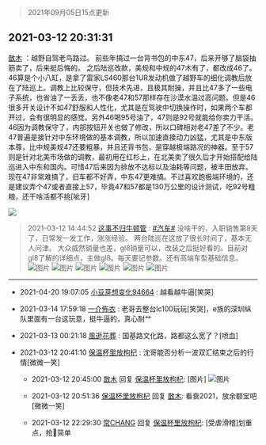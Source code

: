 > 2021年09月05日15点更新
<link rel="stylesheet" href="https://cdn.jsdelivr.net/gh/taotie6/sampleJSON@main/css/photo_show.css">


 ## 2021-03-12 20:31:31 

 [㪚木](https://www.coolapk.com/feed/25486069?shareKey=OGNhNzVmNjFiODFkNjEzMTc3YzQ~) ：越野自驾老鸟路过。
前些年搞过一台背书包的中东47，后来开够了脑袋抽筋卖了，后来挺后悔的。
之后陆巡改款，美规和中规的47木有了，都改成46了。46算是个小八缸，是拿了雷家LS460那台1UR发动机做了越野车的细化调教后放在了陆巡上。调教上比较保守，但技术先进，且极其耐操<!--break-->，并且比47多了一些电子系统，也省油了一丢丢，也不像老47和57那样存在沙漠水温过高问题。但是46很多开关设计不如47舒服和人性化，尤其是在驾驶中切换操作时，如果两个车都开过，会有很明显的感觉。另外46喝95号油了，47则是92号就能给你卖力干活。
46因为调教保守了，内部按钮开关也做了修改，所以口碑相对老47差了不少。老47普遍是接针对中东环境做的基本调教，所以加速直接动力凶猛，尤其是中东版本尊，比中规美规47还要粗暴，并且还背书包，是穿越极端路况的神器。至于57则是针对北美市场做的调教，最初用在红杉上，在北美卖了很久后才开始搭配给陆巡进入中东和国内。可惜47后来因为排放不达标以及油耗等问题，被丰田放弃。
现在47非常难搞了，旧车都不好弄，中东47更难搞。不过喜欢跑极端环境的，还是建议弄个47或者直接上57，毕竟47和57都是130万公里的设计测试，吃92号粗粮，还干啥活都不挑[呲牙] 

<div class="album">
<img class="img-item" src="https://image.coolapk.com/feed/2021/0126/07/1081091_5675b699_7006_7041@378x502.gif" />
</div>

> 2021-03-12 14:44:52 
> [这事不归牛顿管](https://www.coolapk.com/feed/25477605?shareKey=NTUzNmFkNzQxYmExNjEzMTc3YzQ~) : <a class="feed-link-tag" href="/t/汽车?type=0">#汽车#</a> 没啥干的，入职销售第8天了，日常发一发工作，涨涨经验。 两台陆巡在这放了很长时间了，基本无人问津。 大众威然销量也差，gl8销量可以，改装之后挺好看的。目前对gl8了解的详细点，主做gl8。每天要记参数。还有高端车型基础信息。 
![图片](https://image.coolapk.com/feed/2021/0312/14/3178451_1489_4889@880x553.jpg)
![图片](https://image.coolapk.com/feed/2021/0312/14/3178451_1489_4922@813x536.jpg)
![图片](https://image.coolapk.com/feed/2021/0312/14/3178451_1490_0084@2267x1080.jpg)
![图片](https://image.coolapk.com/feed/2021/0312/14/3178451_1491_0976@2267x1080.jpg)
![图片](https://image.coolapk.com/feed/2021/0312/14/3178451_1489_7813@1440x1080.jpg)
![图片](https://image.coolapk.com/feed/2021/0312/14/3178451_1491_0689@1440x1080.jpg)

 ------- 

- 2021-04-20 19:07:05 [小豆芽想变化94664](uid=5184191) : 越看越牛逼[笑哭] 

- 2021-03-14 17:59:18 [一介佈衣](uid=796568) : 老哥去整台lc100玩玩[笑哭]，e族的深圳纵队里面有一台这玩意，挺牛逼的，真心耐艹 

- 2021-03-13 00:21:18 [風逝花葬](uid=739984) : 国基路文化路，路都这么宽了？[喷血] 

- 2021-03-12 20:41:10 [保温杯里放枸杞](uid=2901673) : 沈哥能否分析一波双汇结束之后的行情[微微一笑] 

    - 2021-03-12 20:45:00 [㪚木](uid=1081091) 回复 [保温杯里放枸杞](uid=2901673): [图片] ![图片](https://image.coolapk.com/feed/2021/0312/20/1081091_bc380e39_3099_0844@1080x1061.jpeg)

    - 2021-03-12 20:51:36 [保温杯里放枸杞](uid=2901673) 回复 [㪚木](uid=1081091): 看衰2021，放余额宝吧[微微一笑] 

    - 2021-03-12 22:29:30 [常CHANG](uid=2190258) 回复 [保温杯里放枸杞](uid=2901673): [受虐滑稽]划重点，抢🏦简单 

